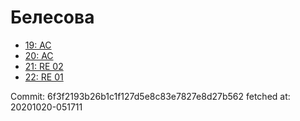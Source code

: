 # Белесова
- [19: AC](19.md)
- [20: AC](20.md)
- [21: RE 02](21.md)
- [22: RE 01](22.md)

Commit: 6f3f2193b26b1c1f127d5e8c83e7827e8d27b562
 fetched at: 20201020-051711
